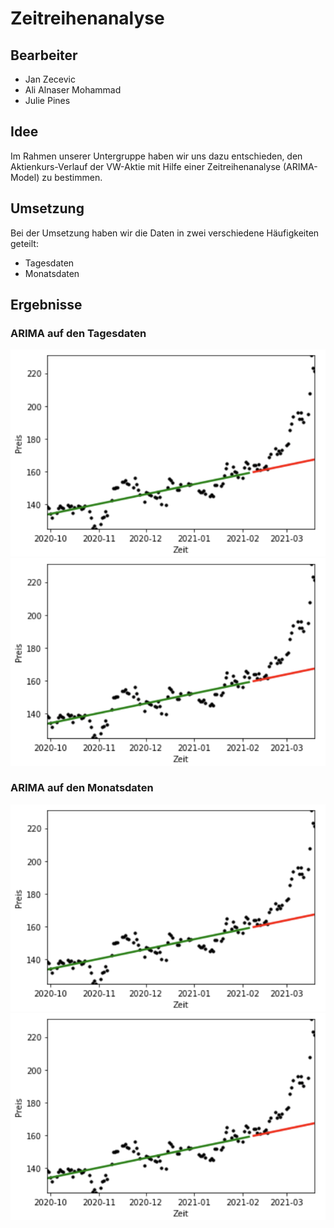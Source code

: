 # Zeitreihenanalyse

## Bearbeiter

- Jan Zecevic
- Ali Alnaser Mohammad
- Julie Pines

## Idee

Im Rahmen unserer Untergruppe haben wir uns dazu entschieden, den Aktienkurs-Verlauf der VW-Aktie mit Hilfe einer Zeitreihenanalyse (ARIMA-Model) zu bestimmen. 

## Umsetzung

Bei der Umsetzung haben wir die Daten in zwei verschiedene Häufigkeiten geteilt:

- Tagesdaten
- Monatsdaten

## Ergebnisse

### ARIMA auf den Tagesdaten
![Vorhersage vs. Tatsächliche Werte](https://github.com/AktienKursVorhersage/Regressionsanalyse/blob/cf91fe58a2183481ec060d85cce40983d82b7c55/linear.png "Lineare Regression")
![Konfidenzintervall (95%) der Vorhersagen](https://github.com/AktienKursVorhersage/Regressionsanalyse/blob/cf91fe58a2183481ec060d85cce40983d82b7c55/linear.png "Lineare Regression")


### ARIMA auf den Monatsdaten
![Vorhersage vs. Tatsächliche Werte](https://github.com/AktienKursVorhersage/Regressionsanalyse/blob/cf91fe58a2183481ec060d85cce40983d82b7c55/linear.png "Lineare Regression")
![Konfidenzintervall (95%) der Vorhersagen](https://github.com/AktienKursVorhersage/Regressionsanalyse/blob/cf91fe58a2183481ec060d85cce40983d82b7c55/linear.png "Lineare Regression")
